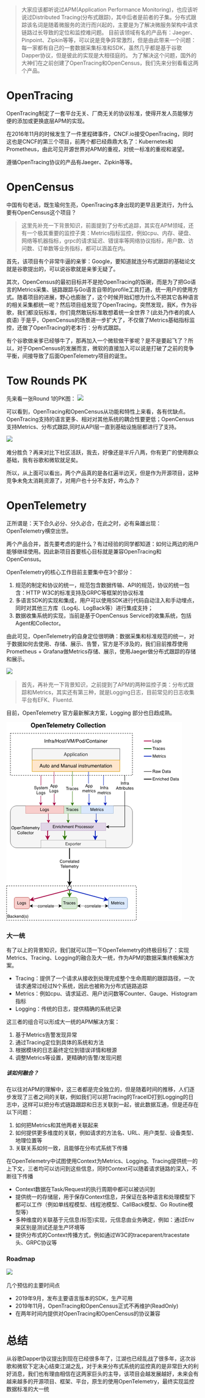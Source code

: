 > 大家应该都听说过APM(Application Performance Monitoring)，也应该听说过Distributed Tracing(分布式跟踪)，其中后者是前者的子集。分布式跟踪该名词是随着微服务的流行而兴起的，主要是为了解决微服务架构中请求链路过长导致的定位和监控难问题。
目前该领域有名的产品有：Jaeger、Pinpoint、Zipkin等等，可以说是竞争异常激烈，但是由此带来一个问题：每一家都有自己的一套数据采集标准和SDK，虽然几乎都是基于谷歌Dapper协议，但是彼此的实现是大相径庭的。
为了解决这个问题，国外的大神们在之前创建了OpenTracing和OpenCensus，我们先来分别看看这两个产品。

# OpenTracing
OpenTracing制定了一套平台无关、厂商无关的协议标准，使得开发人员能够方便的添加或更换底层APM的实现。

在2016年11月的时候发生了一件里程碑事件，CNCF.io接受OpenTracing，同时这也是CNCF的第三个项目，前两个都已经鼎鼎大名了：Kubernetes和Prometheus，由此可见开源世界对APM的重视，对统一标准的重视和渴望。

遵循OpenTracing协议的产品有Jaeger、Zipkin等等。

# OpenCensus
中国有句老话，既生瑜何生亮，OpenTracing本身出现的更早且更流行，为什么要有OpenCensus这个项目？

>这里先补充一下背景知识，前面提到了分布式追踪，其实在APM领域，还有一个极其重要的监控子类：Metrics指标监控，例如cpu、内存、硬盘、网络等机器指标，grpc的请求延迟、错误率等网络协议指标，用户数、访问数、订单数等业务指标，都可以涵盖在内。

首先，该项目有个非常牛逼的亲爹：Google，要知道就连分布式跟踪的基础论文就是谷歌提出的，可以说谷歌就是亲爹无疑了。

其次，OpenCensus的最初目标并不是抢OpenTracing的饭碗，而是为了把Go语言的Metrics采集、链路跟踪与Go语言自带的profile工具打通，统一用户的使用方式。随着项目的进展，野心也膨胀了，这个时候开始幻想为什么不把其它各种语言的相关采集都统一呢？然后项目组发现了OpenTracing，突然发现，我K，作为谷歌，我们都没玩标准，你们竟然敢玩标准敢想着统一全世界？(此处乃作者的疯人疯语) 于是乎，OpenCensus的场景进一步扩大了，不仅做了Metrics基础指标监控，还做了OpenTracing的老本行：分布式跟踪。

有个谷歌做亲爹已经够牛了，那再加入一个微软做干爹呢？是不是要起飞了？所以，对于OpenCensus的发展而言，微软的直接加入可以说是打破了之前的竞争平衡，间接导致了后面OpenTelemetry项目的诞生。

# Tow Rounds PK
先来看一张Round 1的PK图：
![](./assets/opentracing-vs-opencensus.jpg)

可以看到，OpenTracing和OpenCensus从功能和特性上来看，各有优缺点。OpenTracing支持的语言更多、相对对其他系统的耦合性要更低；OpenCensus支持Metrics、分布式跟踪,同时从API层一直到基础设施层都进行了支持。

![](./assets/opentracing-vs-opencensus2.jpg)

难分胜负？再来对比下社区活跃，我去，好像还是半斤八两，你有更广的使用群众基础，我有谷歌和微软就足矣。

所以，从上面可以看出，两个产品真的是各红遍半边天，但是作为开源项目，这种竞争未免太消耗资源了，对用户也十分不友好，咋么办？

# OpenTelemetry
正所谓是：天下合久必分、分久必合，在此之时，必有枭雄出现：OpenTelemetry横空出世。

两个产品合并，首先要考虑的是什么？有过经验的同学都知道：如何让两边的用户能够继续使用。因此新项目首要核心目标就是兼容OpenTracing和OpenCensus。

OpenTelemetry的核心工作目前主要集中在3个部分：

1. 规范的制定和协议的统一，规范包含数据传输、API的规范，协议的统一包含：HTTP W3C的标准支持及GRPC等框架的协议标准
2. 多语言SDK的实现和集成，用户可以使用SDK进行代码自动注入和手动埋点，同时对其他三方库（Log4j、LogBack等）进行集成支持；
3. 数据收集系统的实现，当前是基于OpenCensus Service的收集系统，包括Agent和Collector。

由此可见，OpenTelemetry的自身定位很明确：数据采集和标准规范的统一，对于数据如何去使用、存储、展示、告警，官方是不涉及的，我们目前推荐使用Prometheus + Grafana做Metrics存储、展示，使用Jaeger做分布式跟踪的存储和展示。

![](./assets/bio1.jpg)

>首先，再补充一下背景知识，之前提到了APM的两种监控子类：分布式跟踪和Metrics，其实还有第三种，就是Logging日志，目前常见的日志收集平台有EFK、Fluentd.

目前，OpenTelemetry 官方最新解决方案，Logging 部分也日趋成熟。

![](./assets/unified-collection.png)

### 大一统
有了以上的背景知识，我们就可以顶一下OpenTelemetry的终极目标了：实现Metrics、Tracing、Logging的融合及大一统，作为APM的数据采集终极解决方案。
- Tracing：提供了一个请求从接收到处理完成整个生命周期的跟踪路径，一次请求通常过经过N个系统，因此也被称为分布式链路追踪
- Metrics：例如cpu、请求延迟、用户访问数等Counter、Gauge、Histogram指标
- Logging：传统的日志，提供精确的系统记录

这三者的组合可以形成大一统的APM解决方案：
1. 基于Metrics告警发现异常
2. 通过Tracing定位到具体的系统和方法
3. 根据模块的日志最终定位到错误详情和根源
4. 调整Metrics等设置，更精确的告警/发现问题

##### 该如何融合？
在以往对APM的理解中，这三者都是完全独立的，但是随着时间的推移，人们逐步发现了三者之间的关联，例如我们可以把Tracing的TraceID打到Logging的日志中，这样可以把分布式链路跟踪和日志关联到一起，彼此数据互通，但是还存在以下问题：
1. 如何把Metrics和其他两者关联起来
2. 如何提供更多维度的关联，例如请求的方法名、URL、用户类型、设备类型、地理位置等
3. 关联关系如何一致，且能够在分布式系统下传播

在OpenTelemetry中试图使用Context为Metrics、Logging、Tracing提供统一的上下文，三者均可以访问到这些信息，同时Context可以随着请求链路的深入，不断往下传播
- Context数据在Task/Request的执行周期中都可以被访问到
- 提供统一的存储层，用于保存Context信息，并保证在各种语言和处理模型下都可以工作（例如单线程模型、线程池模型、CallBack模型、Go Routine模型等）
- 多种维度的关联基于元信息(标签)实现，元信息由业务确定，例如：通过Env来区别是测试还是生产环境等
- 提供分布式的Context传播方式，例如通过W3C的traceparent/tracestate头、GRPC协议等


### Roadmap
![](./assets/opentelemetry-roadmap.jpg)

几个预估的主要时间点
- 2019年9月，发布主要语言版本的SDK，生产可用
- 2019年11月，OpenTracing和OpenCensus正式不再维护(ReadOnly)
- 在两年时间内提供对OpenTracing和OpenCensus的协议兼容

# 总结
从谷歌Dapper协议提出到现在已经很多年了，江湖也已经乱战了很多年，这次谷歌和微软下定决心结束江湖之乱，对于未来分布式系统的监控真的是非常巨大的利好消息，我们也有理由相信在这两家巨头的主导，该项目会越发展越好，未来会有越来越多的开源项目、框架、平台，原生的使用OpenTelemetry，最终实现监控数据标准的大一统

